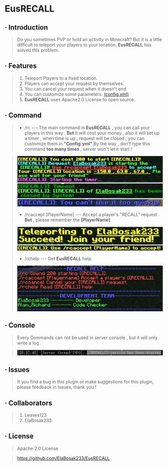 # **EusRECALL**
## · Introduction
>Do you sometimes PVP or hold an activity in Minecraft? But it is a little difficult to teleport your players to your location. **EusRECALL** has solved this problem.
## · Features
>1. Teleport Players to a fixed location.
>2. Players can accept your request by themselves.
>3. You can cancel your request when it doesn't end.
>4. You can customize some parameters. <a href="https://github.com/ElaBosak233/EusRECALL/blob/master/src/main/resources/config.yml" target="_blank">(config.yml)</a>
>5. **EusRECALL** uses Apache2.0 License to open source.
## · Command
>* /rc --- The main command in **EusRECALL** , you can call your players in this way . **But** it will cost your money , also it will set up a timer , when time is up , request will be closed , you can customize them in **"Config.yml"**.By the way , don't type this command **too many times** , server won't let it start !

>![rc](https://github.com/ElaBosak233/EusRECALL/raw/master/img/rc.PNG "rc")
>![Timeout](https://github.com/ElaBosak233/EusRECALL/raw/master/img/Timeout.PNG "Timeout")
>![Too-many-times](https://github.com/ElaBosak233/EusRECALL/raw/master/img/too%20many%20times.PNG "Too Many times!")
>* /rcaccept [PlayerName] --- Accept a player's "RECALL" request . **But** , please remember the **[PlayerName]**

>![rcaccept-pn](https://github.com/ElaBosak233/EusRECALL/raw/master/img/rcaccept-pn.PNG "rcaccept-pn")
>![rcaccept-without-pn](https://github.com/ElaBosak233/EusRECALL/raw/master/img/rcaccept.PNG "rcaccept-without-pn")
>* /rchelp --- Get **EusRECALL** help

>![rchelp](https://github.com/ElaBosak233/EusRECALL/raw/master/img/rchelp.PNG "rchelp")
## · Console
>Every Commands can not be used in server console , but it will only write a log .

>![console](https://github.com/ElaBosak233/EusRECALL/raw/master/img/server-start.PNG "console")

## · Issues
>If you find a bug in this plugin or make suggestions for this plugin, please feedback in Issues, thank you !

## · Collaborators
> 1. Leaves123
> 2. ElaBosak233

## · License
>Apache 2.0 License

>https://github.com/ElaBosak233/EusRECALL


